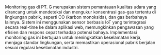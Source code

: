 Monitoring gas di PT. G merupakan sistem pemantauan kualitas udara yang dirancang untuk mendeteksi dan mengukur konsentrasi gas-gas tertentu di lingkungan pabrik, seperti CO (karbon monoksida),  dan gas berbahaya lainnya. Sistem ini menggunakan sensor berbasis IoT yang terintegrasi secara real-time ke dalam aplikasi web, memungkinkan pengawasan yang efisien dan respons cepat terhadap potensi bahaya. Implementasi monitoring gas ini bertujuan untuk meningkatkan keselamatan kerja, menjaga standar lingkungan, serta memastikan operasional pabrik berjalan sesuai regulasi keselamatan industri.
